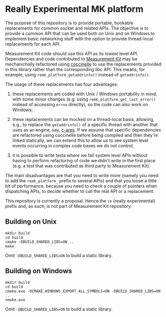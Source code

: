 # Really Experimental MK platform

The purpose of this repository is to provide portable, hookable replacements for
common socket and related APIs. The objective is to provide a common API
that can be used both on Unix and on Windows to implement basic networking stuff
with the option to provide thread-local replacements for each API.

Measurement Kit code should use this API as its lowest level API.
Dependencies and code contributed to [Measurement
Kit](https://github.com/measurement-kit/measurement-kit) may be
mechanichally refactored using [coccinelle](
https://github.com/coccinelle/coccinelle) to use the replacements
provided in this library rather than the corresponding libc API.
This means, for example, using `remk_platform_getaddrinfo()` instead
of `getaddrinfo()`.

The usage of these replacements has four advantages:

1. these replacements are coded with Unix / Windows portability in mind, with
   some minor changes (e.g. using `remk_platform_get_last_error()` instead
   of accessing `errno` directly), so the code can also work on Windows;

2. these replacements can be mocked on a thread-local basis, allowing, e.g., to
   replace the `getaddrinfo()` of a specific thread with another that uses as
   an engine, say, [c-ares](https://github.com/c-ares/c-ares). If we assume that
   specific dependencies are refactored using coccinelle before being compiled
   and then they're linked statically, we can extend this to allow us to see
   system level events occurring in complex code bases we do not control;

3. it is possible to write tests where we fail system level APIs without having
   to perform refactoring of code we didn't write in the first place (e.g. a
   test that was contributed as third party to Measurement Kit).

The main disadvantages are that you need to write more (namely you need to
add the `remk_platform_` prefix to several APIs) and that you loose a little
bit of performance, because you need to check a couple of pointers when
dispatching APIs, to decide whether to call the real API or a replacement.

This repository is currently a proposal. Hence the `re` (really experimental)
prefix and, as such, is not part of Measurement Kit repository.

## Building on Unix

```
mkdir build
cd build
cmake -DBUILD_SHARED_LIBS=ON ..
make
```

Omit `-DBUILD_SHARED_LIBS=ON` to build a static library.

## Building on Windows

```
mkdir build
cd build
cmake.exe -DCMAKE_WINDOWS_EXPORT_ALL_SYMBOLS=ON -DBUILD_SHARED_LIBS=ON ..
nmake.exe
```

Omit `-DBUILD_SHARED_LIBS=ON` to build a static library.
